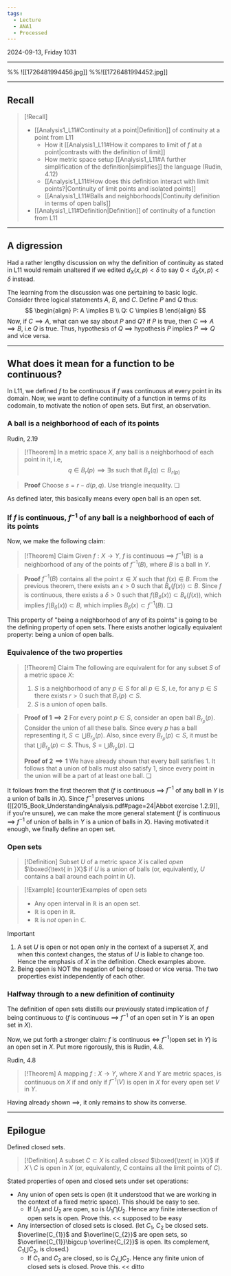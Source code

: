 ```yaml
---
tags:
  - Lecture
  - ANA1
  - Processed
---
```



2024-09-13, Friday
1031

---
%% ![[1726481994456.jpg]] %%![[1726481994452.jpg]]

---

## Recall

>[!Recall]
>- [[Analysis1_L11#Continuity at a point|Definition]] of continuity at a point from L11
>	- How it [[Analysis1_L11#How it compares to limit of $f$ at a point|contrasts with the definition of limit]]
>	- How metric space setup [[Analysis1_L11#A further simplification of the definition|simplifies]] the language (Rudin, 4.12)
>	- [[Analysis1_L11#How does this definition interact with limit points?|Continuity of limit points and isolated points]]
>	- [[Analysis1_L11#Balls and neighborhoods|Continuity definition in terms of open balls]]
>- [[Analysis1_L11#Definition|Definition]] of continuity of a function from L11

---
## A digression

Had a rather lengthy discussion on why the definition of continuity as stated in L11 would remain unaltered if we edited  $d_{X}(x, p)<\delta$ to say $0<d_{X}(x, p)<\delta$  instead. 

The learning from the discussion was one pertaining to basic logic. Consider three logical statements $A$, $B$, and $C$. Define $P$ and $Q$ thus:
$$
\begin{align}
P: A \implies B \\
Q: C \implies B
\end{align}
$$
Now, if $C\implies A$, what can we say about $P$ and $Q$? if $P$ is true, then $C\implies A\implies B$, i.e $Q$ is true. Thus, hypothesis of $Q$ $\implies$ hypothesis $P$ implies $P\implies Q$ and vice versa.

---
## What does it mean for a function to be continuous? 

In L11, we defined $f$ to be continuous if $f$ was continuous at every point in its domain. Now, we want to define continuity of a function in terms of its codomain, to motivate the notion of open sets. But first, an observation.

### A ball is a neighborhood of each of its points

Rudin, 2.19
>[!Theorem]
>In a metric space $X$, any ball is a neighborhood of each point in it, i.e, 
>$$
>q\in B_{r}(p)\implies \exists s\text{ such that } B_{s}(q)\subset B_{r(p)}
>$$

>**Proof**
>Choose $s=r-d(p, q)$. Use triangle inequality. ❏

As defined later, this basically means every open ball is an open set.
### If $f$ is continuous, $f^{-1}$ of any ball is a neighborhood of each of its points

Now, we make the following claim: 

>[!Theorem] Claim
>Given $f:X\to Y$, $f$ is continuous $\implies$ $f^{-1}(B)$ is a neighborhood of any of the points of $f^{-1}(B)$, where $B$ is a ball in $Y$.

>**Proof**
>$f^{-1}(B)$ contains all the point $x\in X$ such that $f(x)\in B$. From the previous theorem, there exists an $\epsilon>0$ such that $B_{\epsilon}(f(x))\subset B$. Since $f$ is continuous, there exists a $\delta>0$ such that $f(B_{\delta}(x))\subset B_{\epsilon}(f(x))$, which implies $f(B_{\delta}(x))\subset B$, which implies $B_{\delta}(x)\subset f^{-1}(B)$. ❏

This property of "being a neighborhood of any of its points" is going to be the defining property of open sets. There exists another logically equivalent property: being a union of open balls.

### Equivalence of the two properties

>[!Theorem] Claim
>The following are equivalent for for any subset $S$ of a metric space $X$:
>1. $S$ is a neighborhood of any $p\in S$ for all $p\in S$, i.e, for any $p\in S$ there exists $r>0$ such that $B_{r}(p)\subset S$.
>2. $S$ is a union of open balls.

>**Proof of $1\implies 2$**
>For every point $p\in S$, consider an open ball $B_{r_{p}}(p)$. Consider the union of all these balls. Since every $p$ has a ball representing it, $S\subset \bigcup B_{r_{p}}(p)$. Also, since every $B_{r_{p}}(p)\subset S$, it must be that $\bigcup B_{r_{p}}(p)\subset S$. Thus, $S=\bigcup B_{r_{p}}(p)$. ❏
>
>**Proof of $2\implies 1$**
>We have already shown that every ball satisfies 1. It follows that a union of balls must also satisfy 1, since every point in the union will be a part of at least one ball. ❏

It follows from the first theorem that ($f$ is continuous $\implies$ $f^{-1}$ of any ball in $Y$ is a union of balls in $X$). Since $f^{-1}$ preserves unions ([[2015_Book_UnderstandingAnalysis.pdf#page=24|Abbot exercise 1.2.9]], if you're unsure), we can make the more general statement ($f$ is continuous $\implies$ $f^{-1}$ of union of balls in $Y$ is a union of balls in $X$). Having motivated it enough, we finally define an open set.
### Open sets

>[!Definition]
>Subset $U$ of a metric space $X$ is called *open* $\boxed{\text{ in }X}$ if $U$ is a union of balls (or, equivalently, $U$ contains a ball around each point in $U$).

>[!Example] (counter)Examples of open sets
>- Any open interval in $\mathbb{R}$ is an open set.
>- $\mathbb{R}$ is open in $\mathbb{R}$.
>- $\mathbb{R}$ is *not* open in $\mathbb{C}$.

>[!Important]
>1. A set $U$ is open or not open only in the context of a superset $X$, and when this context changes, the status of $U$ is liable to change too. Hence the emphasis of $X$ in the definition. Check examples above.
>2. Being open is NOT the negation of being closed or vice versa. The two properties exist independently of each other.
### Halfway through to a new definition of continuity

The definition of open sets distills our previously stated implication of $f$ being continuous to 
($f$ is continuous $\implies$ $f^{-1}$ of an open set in $Y$ is an open set in $X$).

Now, we put forth a stronger claim: $f$ is continuous $\iff$ $f^{-1}$(open set in $Y$) is an open set in $X$. Put more rigorously, this is Rudin, 4.8.

Rudin, 4.8
>[!Theorem] 
>A mapping $f:X\to Y$, where $X$ and $Y$ are metric spaces, is continuous on $X$ if and only if $f^{-1}(V)$ is open in $X$ for every open set $V$ in $Y$. 
>

Having already shown $\implies$, it only remains to show its converse. 

---
## Epilogue

Defined closed sets.

>[!Definition]
>A subset $C\subset X$ is called *closed* $\boxed{\text{ in }X}$ if $X\setminus C$ is open in $X$ (or, equivalently, $C$ contains all the limit points of $C$).

Stated properties of open and closed sets under set operations:
- Any union of open sets is open (it it understood that we are working in the context of a fixed metric space). This should be easy to see.
	- If $U_{1}$ and $U_{2}$ are open, so is $U_{1}\bigcap U_{2}$. Hence any finite intersection of open sets is open. Prove this. << supposed to be easy
- Any intersection of closed sets is closed. (let $C_{1}$, $C_{2}$ be closed sets. $\overline{C_{1}}$ and $\overline{C_{2}}$ are open sets, so $\overline{C_{1}}\bigcup \overline{C_{2}}$ is open. Its complement, $C_{1}\bigcup C_{2}$, is closed.)
	- If $C_{1}$ and $C_{2}$ are closed, so is $C_{1}\bigcup C_{2}$. Hence any finite union of closed sets is closed. Prove this. << ditto